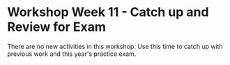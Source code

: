 # Workshop Week 11 - Catch up and Review for Exam

There are no new activities in this workshop. Use this time to catch up with previous work and this year's practice exam.
